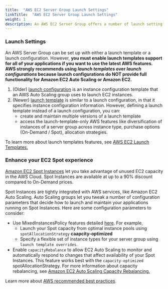 ```yaml
---
title:  "AWS EC2 Server Group Launch Settings"
linkTitle:  "AWS EC2 Server Group Launch Settings"
weight: 1
description: An AWS EC2 Server Group offers a number of launch setting configurations that can enhance your experience with Spinnaker.
---
```



### Launch Settings
An AWS Server Group can be set up with either a launch template or a launch configuration. However, <b>you must enable launch templates support for all of your applications if you want to use the latest AWS features.
AWS strongly recommends using _launch templates_ over _launch configurations_ because launch configurations do NOT provide full functionality for Amazon EC2 Auto Scaling or Amazon EC2.</b>

1. (Older) [launch configuration](https://docs.aws.amazon.com/autoscaling/ec2/userguide/LaunchConfiguration.html) is an instance configuration template that an AWS Auto Scaling group uses to launch EC2 instances.
2. (Newer) [launch template](https://docs.aws.amazon.com/autoscaling/ec2/userguide/LaunchTemplates.html) is similar to a launch configuration, in that it specifies instance configuration information.
   However, defining a launch template instead of a launch configuration, you can:
   - create and maintain multiple versions of a launch template
   - access the launch-template-only AWS features like diversification of instances of a server group across instance type, purchase options (On-Demand / Spot), allocation strategies.

To learn more about launch templates features, see [AWS EC2 Launch Templates.](/features/server-group-launch-settings/aws-ec2/launch-templates.md)

### Enhance your EC2 Spot experience
[Amazon EC2 Spot Instances](https://docs.aws.amazon.com/AWSEC2/latest/UserGuide/using-spot-instances.html#spot-features) 
let you take advantage of unused EC2 capacity in the AWS Cloud. Spot Instances are available at up to a 90% discount compared to On-Demand prices. 

Spot Instances are tightly integrated with AWS services, like Amazon EC2 Auto Scaling. Auto Scaling groups let you tweak a number of configuration parameters that decide how to launch and maintain your applications running on Spot Instances.
Here are some configuration parameters to consider:
* Use MixedInstancesPolicy features detailed [here](/features/server-group-launch-settings/aws-ec2/launch-templates.md).
  For example,
   * Launch your Spot capacity from optimal instance pools using `spotAllocationStrategy` <b>caapcity-optimized</b>
   * Specify a flexible set of instance types for your server group using `launch template overrides`.
* Enable `capacityRebalance` to allow EC2 Auto Scaling to monitor and automatically respond to changes that affect availability of your Spot Instances. This feature works best with the `capacity-optimized` spotAllocationStrategy. 
  For more information about capacity rebalancing, see [Amazon EC2 Auto Scaling Capacity Rebalancing.](https://docs.aws.amazon.com/autoscaling/ec2/userguide/capacity-rebalance.html)

Learn more about [AWS recommended best practices](https://docs.aws.amazon.com/AWSEC2/latest/UserGuide/spot-best-practices.html).
